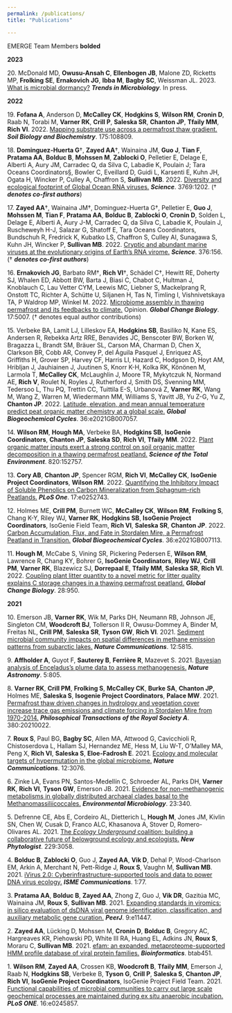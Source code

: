 ```yaml
---
permalink: /publications/
title: "Publications"

---
```


EMERGE Team Members **bolded**

**2023**

20\. McDonald MD, **Owusu-Ansah C**, **Ellenbogen JB**, Malone ZD, Ricketts MP, **Frolking SE**, **Ernakovich JG**, **Ibba M**, **Bagby SC**, Weissman JL. 2023. <a href="https://www.sciencedirect.com/science/article/pii/S0966842X23002378" target="_blank" rel="noopener noreferrer">What is microbial dormancy?</a> ***Trends in Microbiology***. In press.

**2022**

19\. **Fofana A**, Anderson D, **McCalley CK**, **Hodgkins S**, **Wilson RM**, **Cronin D**, Raab N, Torabi M, **Varner RK**, **Crill P**, **Saleska SR**, **Chanton JP**, **Tfaily MM**, **Rich VI**. 2022. <a href="https://www.sciencedirect.com/science/article/pii/S0038071722002668" target="_blank" rel="noopener noreferrer">Mapping substrate use across a permafrost thaw gradient.</a> ***Soil Biology and Biochemistry***. 175:108809.

18\. **Dominguez-Huerta G**†, **Zayed AA**†, Wainaina JM, **Guo J**, **Tian F**, **Pratama AA**, **Bolduc B**, **Mohssen M**, **Zablocki O**, Pelletier E, Delage E, Alberti A, Aury JM, Carradec Q, da Silva C, Labadie K, Poulain J; Tara Oceans Coordinators§, Bowler C, Eveillard D, Guidi L, Karsenti E, Kuhn JH, Ogata H, Wincker P, Culley A, Chaffron S, **Sullivan MB**. 2022. <a href="https://www.science.org/doi/10.1126/science.abn6358" target="_blank" rel="noopener noreferrer">Diversity and ecological footprint of Global Ocean RNA viruses.</a> ***Science***. 3769:1202. († ***denotes co-first authors***)

17\. **Zayed AA**†, Wainaina JM†, Dominguez-Huerta G†, Pelletier E, **Guo J**, **Mohssen M**, **Tian F**, **Pratama AA**, **Bolduc B**, **Zablocki O**, **Cronin D**, Solden L, Delage E, Alberti A, Aury J-M, Carradec Q, da Silva C, Labadie K, Poulain J, Ruscheweyh H-J, Salazar G, Shatoff E, Tara Oceans Coordinators, Bundschuh R, Fredrick K, Kubatko LS, Chaffron S, Culley AI, Sunagawa S, Kuhn JH, Wincker P, **Sullivan MB**. 2022. <a href="https://www.science.org/doi/10.1126/science.abm5847" target="_blank" rel="noopener noreferrer">Cryptic and abundant marine viruses at the evolutionary origins of Earth’s RNA virome.</a> ***Science***. 376:156. († ***denotes co-first authors***)

16\. **Ernakovich JG**, Barbato RM†, **Rich VI**†, Schädel C†, Hewitt RE, Doherty SJ, Whalen ED, Abbott BW, Barta J, Biasi C, Chabot C, Hultman J, Knoblauch C, Lau Vetter CYM, Leewis MC, Liebner S, Mackelprang R, Onstott TC, Richter A, Schütte U, Siljanen H, Tas N, Timling I, Vishnivetskaya TA, P Waldrop MP, Winkel M. 2022. <a href="https://onlinelibrary.wiley.com/doi/10.1111/gcb.16231" target="_blank" rel="noopener noreferrer">Microbiome assembly in thawing permafrost and its feedbacks to climate.</a> Opinion. ***Global Change Biology***. 17:5007. († denotes equal author contributions)

15\. Verbeke BA, Lamit LJ, Lilleskov EA, **Hodgkins SB**, Basiliko N, Kane ES, Andersen R, Rebekka Artz RRE, Benavides JC, Benscoter BW, Borken W, Bragazza L, Brandt SM, Bräuer SL, Carson MA, Charman D, Chen X, Clarkson BR, Cobb AR, Convey P, del Águila Pasquel J, Enriquez AS, Griffiths H, Grover SP, Harvey CF, Harris LI, Hazard C, Hodgson D, Hoyt AM, Hribljan J, Jauhiainen J, Juutinen S, Knorr K-H, Kolka RK, Könönen M, Larmola T, **McCalley CK**, McLaughlin J, Moore TR, Mykytczuk N, Normand AE, **Rich V**, Roulet N, Royles J, Rutherford J, Smith DS, Svenning MM, Tedersoo L, Thu PQ, Trettin CC, Tuittila E-S, Urbanová Z, **Varner RK**, Wang M, Wang Z, Warren M, Wiedermann MM, Williams S, Yavitt JB, Yu Z-G, Yu Z, **Chanton JP**. 2022. <a href="https://doi.org/10.1029/2021GB007057" target="_blank" rel="noopener noreferrer">Latitude, elevation, and mean annual temperature predict peat organic matter chemistry at a global scale.</a> ***Global Biogeochemical Cycles***. 36:e2021GB007057.

14\. **Wilson RM**, **Hough MA**, Verbeke BA, **Hodgkins SB**, **IsoGenie Coordinators**, **Chanton JP**, **Saleska SD**, **Rich VI**, **Tfaily MM**. 2022. <a href="https://doi.org/10.1016/j.scitotenv.2021.152757" target="_blank" rel="noopener noreferrer">Plant organic matter inputs exert a strong control on soil organic matter decomposition in a thawing permafrost peatland.</a> ***Science of the Total Environment***. 820:152757.

13\. **Cory AB**, **Chanton JP**, Spencer RGM, **Rich VI**, **McCalley CK**, **IsoGenie Project Coordinators**, **Wilson RM**. 2022. <a href="https://doi.org/10.1371/journal.pone.0252743" target="_blank" rel="noopener noreferrer">Quantifying the Inhibitory Impact of Soluble Phenolics on Carbon Mineralization from Sphagnum-rich Peatlands.</a> ***PLoS One***. 17:e0252743.

12\. Holmes ME, **Crill PM**, Burnett WC, **McCalley CK**, **Wilson RM**, **Frolking S**, Chang K-Y, Riley WJ, **Varner RK**, **Hodgkins SB**, **IsoGenie Project Coordinators**, IsoGenie Field Team, **Rich VI**, **Saleska SR**, **Chanton JP**. 2022. <a href="https://agupubs.onlinelibrary.wiley.com/doi/epdf/10.1029/2021GB007113" target="_blank" rel="noopener noreferrer">Carbon Accumulation, Flux, and Fate in Stordalen Mire, a Permafrost Peatland in Transition.</a> ***Global Biogeochemical Cycles***. 36:e2021GB007113.

11\. **Hough M**, McCabe S, Vining SR, Pickering Pedersen E, **Wilson RM**, Lawrence R, Chang KY, Bohrer G, **IsoGenie Coordinators**, **Riley WJ**, **Crill PM**, **Varner RK**, Blazewicz SJ, **Dorrepaal E**, **Tfaily MM**, **Saleska SR**, **Rich VI**. 2022. <a href="https://doi.org/10.1111/gcb.15970" target="_blank" rel="noopener noreferrer"> Coupling plant litter quantity to a novel metric for litter quality explains C storage changes in a thawing permafrost peatland.</a> ***Global Change Biology***. 28:950.


**2021**

10\.  Emerson JB, **Varner RK**, Wik M, Parks DH, Neumann RB, Johnson JE, Singleton CM, **Woodcroft BJ**, Tollerson II R, Owusu-Dommey A, Binder M, Freitas NL, **Crill PM**, **Saleska SR**, **Tyson GW**, **Rich VI**. 2021. <a href="https://www.nature.com/articles/s41467-021-25983-9" target="_blank" rel="noopener noreferrer">Sediment microbial community impacts on spatial differences in methane emission patterns from subarctic lakes.</a> ***Nature Communications***. 12:5815.

9\.  **Affholder A**, Guyot F, **Sauterey B**, **Ferrière R**, Mazevet S. 2021. <a href="https://www.nature.com/articles/s41550-021-01372-6#Ack1" target="_blank" rel="noopener noreferrer">Bayesian analysis of Enceladus’s plume data to assess methanogenesis.</a> ***Nature Astronomy***. 5:805.

8\.  **Varner RK**, **Crill PM**, **Frolking S**, **McCalley CK**, **Burke SA**, **Chanton JP**, Holmes ME, **Saleska S**, **Isogenie Project Coordinators**, **Palace MW**. 2021. <a href="https://doi.org/10.1098/rsta.2021.0022" target="_blank" rel="noopener noreferrer">Permafrost thaw driven changes in hydrology and vegetation cover increase trace gas emissions and climate forcing in Stordalen Mire from 1970-2014.</a> ***Philosophical Transactions of the Royal Society A***. 380:20210022.

7\.  **Roux S**, Paul BG, **Bagby SC**, Allen MA, Attwood G, Cavicchioli R, Chistoserdova L, Hallam SJ, Hernandez ME, Hess M, Liu W-T, O’Malley MA, Peng X, **Rich VI**, **Saleska S**, **Eloe-Fadrosh E**. 2021. <a href="https://www.nature.com/articles/s41467-021-23402-7" target="_blank" rel="noopener noreferrer">Ecology and molecular targets of hypermutation in the global microbiome.</a> ***Nature Communications***. 12:3076.

6\.  Zinke LA, Evans PN, Santos-Medellín C, Schroeder AL, Parks DH, **Varner RK**, **Rich VI**, **Tyson GW**, Emerson JB. 2021. <a href="https://sfamjournals.onlinelibrary.wiley.com/doi/epdf/10.1111/1462-2920.15316" target="_blank" rel="noopener noreferrer">Evidence for non-methanogenic metabolisms in globally distributed archaeal clades basal to the Methanomassiliicoccales.</a>  ***Environmental Microbiology***. 23:340.

5\.  Defrenne CE, Abs E, Cordeiro AL, Dietterich L, **Hough M**, Jones JM, Kivlin SN, Chen W, Cusak D, Franco ALC, Khasanova A, Stover D, Romero-Olivares AL. 2021. <a href="https://nph.onlinelibrary.wiley.com/doi/full/10.1111/nph.17163" target="_blank" rel="noopener noreferrer">The *Ecology Underground* coalition: building a collaborative future of belowground ecology and ecologists.</a> ***New Phytologist***. 229:3058.

4\.  **Bolduc B**, **Zablocki O**, Guo J, **Zayed AA**, **Vik D**, Dehal P, Wood-Charlson EM, Arkin A, Merchant N, Pett-Ridge J, **Roux S**, Vaughn M, **Sullivan MB**. 2021. <a href="https://www.nature.com/articles/s43705-021-00083-3" target="_blank" rel="noopener noreferrer">iVirus 2.0: Cyberinfrastructure-supported tools and data to power DNA virus ecology.</a> ***ISME Communications***. 1:77.

3\.  **Pratama AA**, **Bolduc B**, **Zayed AA**, Zhong Z, Guo J, **Vik DR**, Gazitúa MC, Wainaina JM, **Roux S**, **Sullivan MB**. 2021. <a href="https://peerj.com/articles/11447/" target="_blank" rel="noopener noreferrer">Expanding standards in viromics: in silico evaluation of dsDNA viral genome identification, classification, and auxiliary metabolic gene curation.</a> ***PeerJ***. 9:e11447.

2\.  **Zayed AA**, Lücking D, Mohssen M, **Cronin D**, **Bolduc B**, Gregory AC, Hargreaves KR, Piehowski PD, White III RA, Huang EL, Adkins JN, **Roux S**, Moraru C, **Sullivan MB**. 2021. <a href="https://doi.org/10.1093/bioinformatics/btab451" target="_blank" rel="noopener noreferrer">efam: an expanded, metaproteome-supported HMM profile database of viral protein families.</a> ***Bioinformatics***. btab451.

1\.  **Wilson RM**, **Zayed AA**, Crossen KB, **Woodcroft B**, **Tfaily MM**, Emerson J, Raab N, **Hodgkins SB**, Verbeke B, **Tyson G**, **Crill P**, **Saleska S**, **Chanton JP**, **Rich VI**, **IsoGenie Project Coordinators**, IsoGenie Project Field Team. 2021. <a href="https://doi.org/10.1371/journal.pone.0245857" target="_blank" rel="noopener noreferrer"> Functional capabilities of microbial communities to carry out large scale geochemical processes are maintained during ex situ anaerobic incubation.</a> ***PLoS ONE***. 16:e0245857.
